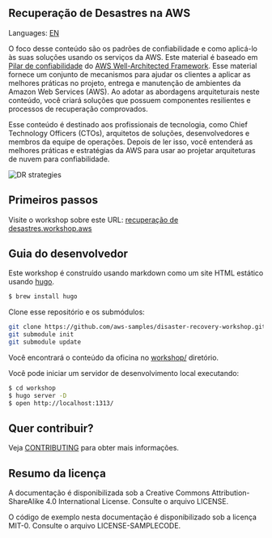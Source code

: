## Recuperação de Desastres na AWS

Languages: [EN](README.md)

O foco desse conteúdo são os padrões de confiabilidade e como aplicá-lo às suas soluções usando os serviços da AWS.
Este material é baseado em [Pilar de confiabilidade](https://d1.awsstatic.com/whitepapers/architecture/AWS-Reliability-Pillar.pdf?ref=reliability-refarch) do [AWS Well-Architected Framework](https://aws.amazon.com/architecture/well-architected/?ref=reliability-refarch).
Esse material fornece um conjunto de mecanismos para ajudar os clientes a aplicar as melhores práticas no projeto, entrega e manutenção de ambientes da Amazon Web Services (AWS).
Ao adotar as abordagens arquiteturais neste conteúdo, você criará soluções que possuem componentes resilientes e processos de recuperação comprovados.

Esse conteúdo é destinado aos profissionais de tecnologia, como Chief Technology Officers (CTOs), arquitetos de soluções, desenvolvedores e membros da equipe de operações.
Depois de ler isso, você entenderá as melhores práticas e estratégias da AWS para usar ao projetar arquiteturas de nuvem para confiabilidade.

![DR strategies](workshop/static/images/dr-multi-region.png)

## Primeiros passos

Visite o workshop sobre este URL: [recuperação de desastres.workshop.aws](https://disaster-recovery.workshop.aws/)

## Guia do desenvolvedor

Este workshop é construído usando markdown como um site HTML estático usando [hugo](http://gohugo.io).

```bash
$ brew install hugo
```

Clone esse repositório e os submódulos:

```bash
git clone https://github.com/aws-samples/disaster-recovery-workshop.git
git submodule init
git submodule update
```

Você encontrará o conteúdo da oficina no [workshop/](workshop/) diretório.

Você pode iniciar um servidor de desenvolvimento local executando:

```bash
$ cd workshop
$ hugo server -D
$ open http://localhost:1313/
```

## Quer contribuir?

Veja [CONTRIBUTING](CONTRIBUTING.md#security-issue-notifications) para obter mais informações.

## Resumo da licença

A documentação é disponibilizada sob a Creative Commons Attribution-ShareAlike 4.0 International License. Consulte o arquivo LICENSE.

O código de exemplo nesta documentação é disponibilizado sob a licença MIT-0. Consulte o arquivo LICENSE-SAMPLECODE.
